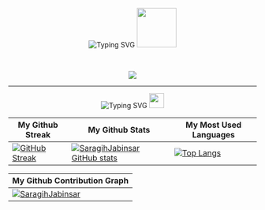 <p align="center">
  <img src="https://readme-typing-svg.herokuapp.com?font=Irish+Grover&size=40&pause=1000&width=320&height=60&lines=Saragih+Jabinsar" alt="Typing SVG">
  <img src="https://media.tenor.com/cLwPGk0As8YAAAAi/reaver-ep5spray-gd_dhi-k.gif" width="80">
</p>

<br>

<p align="center">
  <img src="https://count.getloli.com/@SaragihJabinsar?name=SaragihJabinsar&theme=booru-lewd&padding=5&offset=0&align=center&scale=1&pixelated=1&darkmode=auto">
</p>

---

<p align="center">
  <img src="https://readme-typing-svg.herokuapp.com?font=Jim+Nightshade&size=35&pause=1000&color=17F72A&repeat=false&width=450&height=100&lines=My+Github+Stats" alt="Typing SVG" />
  <img src="https://media.giphy.com/media/RN8FdaB6T1bkkI5n4I/giphy.gif" width="30">
</p>

| My Github Streak | My Github Stats | My Most Used Languages |
|---|---|---|
| [![GitHub Streak](https://github-readme-streak-stats.herokuapp.com?user=SaragihJabinsar&theme=tokyonight&mode=weekly&background=000000C6)](https://github.com/SaragihJabinsar) | [![SaragihJabinsar GitHub stats](https://github-readme-stats.vercel.app/api?username=SaragihJabinsar&show_icons=true&theme=radical)](https://github.com/SaragihJabinsar) | [![Top Langs](https://github-readme-stats.vercel.app/api/top-langs/?username=SaragihJabinsar&layout=compact&theme=dark)](https://github.com/SaragihJabinsar) |

| My Github Contribution Graph |
|---|
| [![SaragihJabinsar](https://github-readme-activity-graph.vercel.app/graph?username=SaragihJabinsar&bg_color=151515&color=c1c0c1&line=ffffff&point=403d3d&area=true&hide_border=true)](https://github.com/ashutosh00710/github-readme-activity-graph) |
